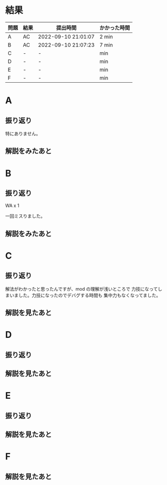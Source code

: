 # 結果

| 問題 | 結果 | 提出時間            | かかった時間 |
|------|------|---------------------|--------------|
| A    | AC   | 2022-09-10 21:01:07 | 2 min        |
| B    | AC   | 2022-09-10 21:07:23 | 7 min        |
| C    | -    | -                   |     min      |
| D    | -    | -                   |     min      |
| E    | -    | -                   |     min      |
| F    | -    | -                   |     min      |

# A

## 振り返り

特にありません。

## 解説をみたあと

# B

## 振り返り

WA x 1

一回ミスりました。

## 解説をみたあと

# C

## 振り返り

解法がわかったと思ったんですが、mod の理解が浅いところで
力技になってしまいました。力技になったのでデバグする時間も
集中力もなくなってました。

## 解説を見たあと

# D

## 振り返り

## 解説を見たあと

# E

## 振り返り

## 解説を見たあと

# F

## 解説を見たあと
